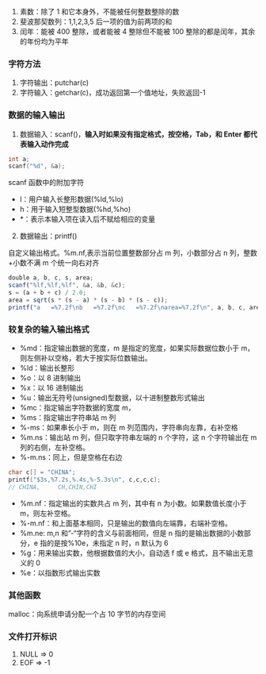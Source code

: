 1. 素数：除了 1 和它本身外，不能被任何整数整除的数
2. 斐波那契数列：1,1,2,3,5 后一项的值为前两项的和
3. 闰年：能被 400 整除，或者能被 4 整除但不能被 100 整除的都是闰年，其余的年份均为平年

### 字符方法

1. 字符输出：putchar(c)
2. 字符输入：getchar(c)，成功返回第一个值地址，失败返回-1

### 数据的输入输出

1. 数据输入：scanf()，**输入时如果没有指定格式，按空格，Tab，和 Enter 都代表输入动作完成**

```c
int a;
scanf("%d", &a);
```

scanf 函数中的附加字符

- l：用户输入长整形数据(%ld,%lo)
- h：用于输入短整型数据(%hd,%ho)
- \*：表示本输入项在读入后不赋给相应的变量

2. 数据输出：printf()

自定义输出格式。%m.nf,表示当前位置整数部分占 m 列，小数部分占 n 列，整数+小数不满 m 个统一向右对齐

```js
double a, b, c, s, area;
scanf("%lf,%lf,%lf", &a, &b, &c);
s = (a + b + c) / 2.0;
area = sqrt(s * (s - a) * (s - b) * (s - c));
printf("a   =%7.2f\nb   =%7.2f\nc   =%7.2f\narea=%7.2f\n", a, b, c, area);
```

### 较复杂的输入输出格式

- %md：指定输出数据的宽度，m 是指定的宽度，如果实际数据位数小于 m，则左侧补以空格，若大于按实际位数输出。
- %ld：输出长整形
- %o：以 8 进制输出
- %x：以 16 进制输出
- %u：输出无符号(unsigned)型数据，以十进制整数形式输出
- %mc：指定输出字符数据的宽度 m，
- %ms：指定输出字符串站 m 列
- %-ms：如果串长小于 m，则在 m 列范围内，字符串向左靠，右补空格
- %m.ns：输出站 m 列，但只取字符串左端的 n 个字符，这 n 个字符输出在 m 列的右侧，左补空格。
- %-m.ns：同上，但是空格在右边

```c
char c[] = "CHINA";
printf("$3s,%7.2s,%.4s,%-5.3s\n", c,c,c,c);
// CHINA,     CH,CHIN,CHI
```

- %m.nf：指定输出的实数共占 m 列，其中有 n 为小数。如果数值长度小于 m，则左补空格。
- %-m.nf：和上面基本相同，只是输出的数值向左端靠，右端补空格。
- %m.ne: m,n 和”-“字符的含义与前面相同，但是 n 指的是输出数据的小数部分，e 指的是按%10e，未指定 n 时，n 默认为 6
- %g：用来输出实数，他根据数值的大小，自动选 f 或 e 格式，且不输出无意义的 0
- %e：以指数形式输出实数

### 其他函数

malloc：向系统申请分配一个占 10 字节的内存空间

### 文件打开标识

1. NULL => 0
2. EOF => -1
